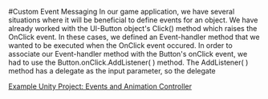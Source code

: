 #Custom Event Messaging
In our game application, we have several situations where it will be beneficial to define events for an object.  We have already worked with the UI-Button object's Click() method which raises the OnClick event.  In these cases, we defined an Event-handler method that we wanted to be executed when the OnClick event occured.  In order to associate our Event-handler method with the Button's onClick event, we had to use the Button.onClick.AddListener( ) method.  The AddListener( ) method has a delegate as the input parameter, so the delegate 

[Example Unity Project: Events and Animation Controller](https://utdallas.box.com/Unity-Animator-and-CustomEvent)

